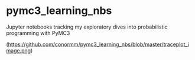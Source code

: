 # pymc3_learning_nbs
Jupyter notebooks tracking my exploratory dives into probabilistic programming with PyMC3

(https://github.com/conormm/pymc3_learning_nbs/blob/master/traceplot_image.png)